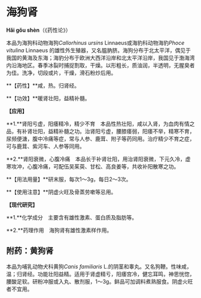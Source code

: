 # 海狗肾

**Hǎi gǒu shèn**（《药性论》）

本品为海狗科动物海狗*Callorhinus ursins* Linnaeus或海豹科动物海豹*Phoce vitulina* Linnaeus 的雄性外生殖器，又名腽肭脐。海狗分布于北太平洋，偶见于我国的黄海及东海；海豹分布于欧洲大西洋沿岸和北太平洋沿岸，我国见于渤海湾内沿海地区。春季冰裂时捕捉割取，干燥。以形粗长，质油润，半透明，无腥臭者为佳。洗净，切段或片，干燥，滑石粉炒后用。

**【药性】**咸，热。归肾经。

**【功效】**暖肾壮阳，益精补髓。

**【应用】**

**1.**肾阳亏虚，阳痿精冷，精少不育　本品性热壮阳，咸以入肾，为血肉有情之品，有补肾壮阳，益精补髓之功。治肾阳亏虚，腰膝痿弱，阳痿不举，精寒不育，尿频便溏，腹中冷痛等症，常与人参、鹿茸、附子等药同用。治疗精少不育之症，可与鹿茸、紫河车、人参等同用。

**2.**肾阳衰微，心腹冷痛　本品长于补肾壮阳，用治肾阳衰微，下元久冷，虚寒攻冲，心腹冷痛，可配伍吴茱萸、甘松、高良姜等，共收补阳散寒之功。

**【用法用量】**研末服，每次1～3g，每日2～3次。

**【使用注意】**阴虚火旺及骨蒸劳嗽等忌用。

**【现代研究】**

**1.**化学成分　主要含有雄性激素、蛋白质及脂肪等。

**2.**药理作用　海狗肾有雄性激素样作用。

## 附药：黄狗肾

本品为哺乳动物犬科黄狗*Canis familiaris* L.的阴茎和睾丸。又名狗鞭。性味咸，温；归肾经。功能壮阳益精。适用于肾虚精亏，阳痿宫冷，健忘耳鸣，神思恍惚，腰酸足软。研粉冲服或入丸、散剂服，1～3g。鲜品可加调料煮熟服食。阴虚火旺者不宜用。